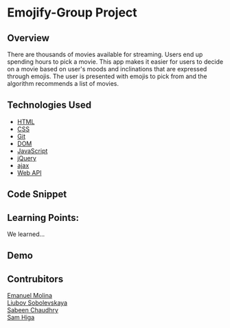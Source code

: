 # Emojify-Group Project

## Overview

There are thousands of movies available for streaming. Users end up spending hours to pick a movie. This app makes it easier for users to decide on a movie based on user's moods and inclinations that are expressed through emojis. The user is presented with emojis to pick from and the algorithm recommends a list of movies.

## Technologies Used


* [HTML](https://developer.mozilla.org/en-US/docs/Web/HTML)
* [CSS](https://developer.mozilla.org/en-US/docs/Web/CSS)      
* [Git](https://git-scm.com/)   
* [DOM](https://developer.mozilla.org/en-US/docs/Web/API/Document_Object_Model/Introduction)
* [JavaScript](https://www.javascript.com/)    
* [jQuery](https://jquery.com/)
* [ajax](https://api.jquery.com/jquery.ajax/)
* [Web API](https://developer.mozilla.org/en-US/docs/Web/API)

## Code Snippet

## Learning Points:

We learned...

## Demo

## Contrubitors

[Emanuel Molina](https://github.com/AcquahLopid/) <br />
[Liubov Sobolevskaya](https://github.com/LiubovSobolevskaya) <br />
[Sabeen Chaudhry](https://github.com/sabeen44) <br />
[Sam Higa](https://github.com/samhiga) <br />
